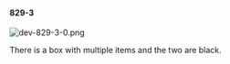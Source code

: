 #### 829-3
![dev-829-3-0.png](https://github.com/lil-lab/nlvr/raw/master/nlvr/dev/images/2/dev-829-3-0.png "dev-829-3-0.png")

There is a box with multiple items and the two are black.